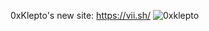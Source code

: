0xKlepto's new site: https://vii.sh/
![0xklepto](https://github.com/Tumppi66/v3rm-archive/assets/61348006/a22d2525-132d-4d25-9b17-49527f29ed50)
